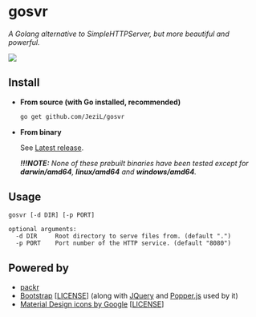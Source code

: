 # gosvr

*A Golang alternative to SimpleHTTPServer, but more beautiful and powerful.*

![](https://i.loli.net/2018/10/23/5bce836ab8722.png)

## Install

- **From source (with Go installed, recommended)**

	```bash
	go get github.com/JeziL/gosvr
	```

- **From binary**

	See [Latest release](https://github.com/JeziL/gosvr/releases/latest). 
	
	***!!!NOTE:** None of these prebuilt binaries have been tested except for **darwin/amd64**, **linux/amd64** and **windows/amd64**.*


## Usage

```
gosvr [-d DIR] [-p PORT]

optional arguments:
  -d DIR     Root directory to serve files from. (default ".")
  -p PORT    Port number of the HTTP service. (default "8080")
```

## Powered by

- [packr](https://github.com/gobuffalo/packr)
- [Bootstrap](https://getbootstrap.com/) \[[LICENSE](static/js/LICENSE)\] (along with [JQuery](https://jquery.com/) and [Popper.js](https://popper.js.org/) used by it)
- [Material Design icons by Google](https://github.com/google/material-design-icons) \[[LICENSE](static/assets/iconfont/LICENSE)\]
